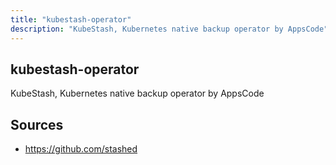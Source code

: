 ```yaml
---
title: "kubestash-operator"
description: "KubeStash, Kubernetes native backup operator by AppsCode"
---
```


## kubestash-operator

KubeStash, Kubernetes native backup operator by AppsCode

## Sources

- https://github.com/stashed
